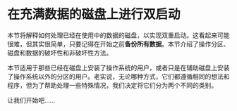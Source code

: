 # 在充满数据的磁盘上进行双启动

本节将解释如何处理已经在使用中的数据的磁盘，以实现双重启动。这看起来可能很难，但其实很简单，只要记得在开始之前**备份所有数据**。本节介绍了操作分区、磁盘和数据的破坏性和非破坏性方法。

本节适用于那些已经在磁盘上安装了操作系统的用户，或者只是在辅助磁盘上安装了操作系统以外的分区的用户。老实说，无论哪种方式，它们都遵循相同的想法和程序，但为了帮助处理一些特殊情况，我们决定将它们分为两个不同的类别。

让我们开始吧……
